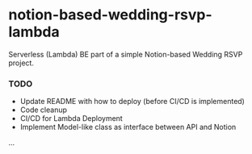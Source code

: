 # notion-based-wedding-rsvp-lambda
Serverless (Lambda) BE part of a simple Notion-based Wedding RSVP project.

### TODO

- Update README with how to deploy (before CI/CD is implemented)
- Code cleanup
- CI/CD for Lambda Deployment
- Implement Model-like class as interface between API and Notion

...